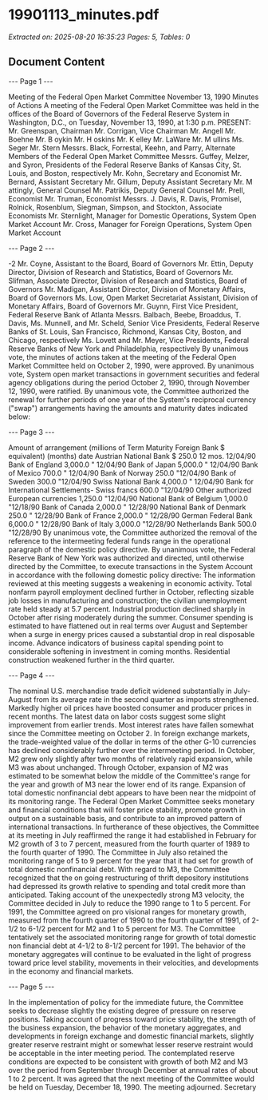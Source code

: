 # 19901113_minutes.pdf

*Extracted on: 2025-08-20 16:35:23*
*Pages: 5, Tables: 0*

## Document Content

--- Page 1 ---

Meeting of the Federal Open Market Committee
November 13, 1990
Minutes of Actions
A meeting of the Federal Open Market Committee was held in
the offices of the Board of Governors of the Federal Reserve System in
Washington, D.C., on Tuesday, November 13, 1990, at 1:30 p.m.
PRESENT: Mr. Greenspan, Chairman
Mr. Corrigan, Vice Chairman
Mr. Angell
Mr. Boehne
Mr. B oykin
Mr. H oskins
Mr. K elley
Mr. LaWare
Mr. M ullins
Ms. Seger
Mr. Stern
Messrs. Black, Forrestal, Keehn, and Parry, Alternate
Members of the Federal Open Market Committee
Messrs. Guffey, Melzer, and Syron, Presidents of the
Federal Reserve Banks of Kansas City, St. Louis,
and Boston, respectively
Mr. Kohn, Secretary and Economist
Mr. Bernard, Assistant Secretary
Mr. Gillum, Deputy Assistant Secretary
Mr. M attingly, General Counsel
Mr. Patrikis, Deputy General Counsel
Mr. Prell, Economist
Mr. Truman, Economist
Messrs. J. Davis, R. Davis, Promisel, Rolnick,
Rosenblum, Siegman, Simpson, and
Stockton, Associate Economists
Mr. Sternlight, Manager for Domestic Operations,
System Open Market Account
Mr. Cross, Manager for Foreign Operations,
System Open Market Account

--- Page 2 ---

-2
Mr. Coyne, Assistant to the Board, Board of Governors
Mr. Ettin, Deputy Director, Division of Research and
Statistics, Board of Governors
Mr. Slifman, Associate Director, Division of Research
and Statistics, Board of Governors
Mr. Madigan, Assistant Director, Division of Monetary
Affairs, Board of Governors
Ms. Low, Open Market Secretariat Assistant, Division of
Monetary Affairs, Board of Governors
Mr. Guynn, First Vice President, Federal Reserve Bank of
Atlanta
Messrs. Balbach, Beebe, Broaddus, T. Davis, Ms. Munnell,
and Mr. Scheld, Senior Vice Presidents, Federal Reserve
Banks of St. Louis, San Francisco, Richmond,
Kansas City, Boston, and Chicago, respectively
Ms. Lovett and Mr. Meyer, Vice Presidents, Federal
Reserve Banks of New York and Philadelphia,
respectively
By unanimous vote, the minutes of actions taken at the meeting of
the Federal Open Market Committee held on October 2, 1990, were approved.
By unanimous vote, System open market transactions in government
securities and federal agency obligations during the period October 2,
1990, through November 12, 1990, were ratified.
By unanimous vote, the Committee authorized the renewal for
further periods of one year of the System's reciprocal currency ("swap")
arrangements having the amounts and maturity dates indicated below:

--- Page 3 ---

Amount of
arrangement
(millions of Term Maturity
Foreign Bank $ equivalent) (months) date
Austrian National Bank $ 250.0 12 mos. 12/04/90
Bank of England 3,000.0 " 12/04/90
Bank of Japan 5,000.0 " 12/04/90
Bank of Mexico 700.0 " 12/04/90
Bank of Norway 250.0 "12/04/90
Bank of Sweden 300.0 "12/04/90
Swiss National Bank 4,000.0 " 12/04/90
Bank for International
Settlements-
Swiss francs 600.0 "12/04/90
Other authorized
European currencies 1,250.0 "12/04/90
National Bank of Belgium 1,000.0 "12/18/90
Bank of Canada 2,000.0 " 12/28/90
National Bank of Denmark 250.0 " 12/28/90
Bank of France 2,000.0 " 12/28/90
German Federal Bank 6,000.0 " 12/28/90
Bank of Italy 3,000.0 "12/28/90
Netherlands Bank 500.0 "12/28/90
By unanimous vote, the Committee authorized the removal of the
reference to the intermeeting federal funds range in the operational
paragraph of the domestic policy directive.
By unanimous vote, the Federal Reserve Bank of New York was
authorized and directed, until otherwise directed by the Committee, to
execute transactions in the System Account in accordance with the following
domestic policy directive:
The information reviewed at this meeting suggests
a weakening in economic activity. Total nonfarm
payroll employment declined further in October,
reflecting sizable job losses in manufacturing and
construction; the civilian unemployment rate held
steady at 5.7 percent. Industrial production declined
sharply in October after rising moderately during the
summer. Consumer spending is estimated to have
flattened out in real terms over August and September
when a surge in energy prices caused a substantial
drop in real disposable income. Advance indicators of
business capital spending point to considerable
softening in investment in coming months. Residential
construction weakened further in the third quarter.

--- Page 4 ---

The nominal U.S. merchandise trade deficit widened
substantially in July-August from its average rate in
the second quarter as imports strengthened. Markedly
higher oil prices have boosted consumer and producer
prices in recent months. The latest data on labor
costs suggest some slight improvement from earlier
trends.
Most interest rates have fallen somewhat since
the Committee meeting on October 2. In foreign
exchange markets, the trade-weighted value of the
dollar in terms of the other G-10 currencies has
declined considerably further over the intermeeting
period.
In October, M2 grew only slightly after two
months of relatively rapid expansion, while M3 was
about unchanged. Through October, expansion of M2 was
estimated to be somewhat below the middle of the
Committee's range for the year and growth of M3 near
the lower end of its range. Expansion of total
domestic nonfinancial debt appears to have been near
the midpoint of its monitoring range.
The Federal Open Market Committee seeks monetary
and financial conditions that will foster price
stability, promote growth in output on a sustainable
basis, and contribute to an improved pattern of
international transactions. In furtherance of these
objectives, the Committee at its meeting in July
reaffirmed the range it had established in February
for M2 growth of 3 to 7 percent, measured from the
fourth quarter of 1989 to the fourth quarter of 1990.
The Committee in July also retained the monitoring
range of 5 to 9 percent for the year that it had set
for growth of total domestic nonfinancial debt. With
regard to M3, the Committee recognized that the on
going restructuring of thrift depository institutions
had depressed its growth relative to spending and
total credit more than anticipated. Taking account of
the unexpectedly strong M3 velocity, the Committee
decided in July to reduce the 1990 range to 1 to 5
percent. For 1991, the Committee agreed on pro
visional ranges for monetary growth, measured from the
fourth quarter of 1990 to the fourth quarter of 1991,
of 2-1/2 to 6-1/2 percent for M2 and 1 to 5 percent
for M3. The Committee tentatively set the associated
monitoring range for growth of total domestic non
financial debt at 4-1/2 to 8-1/2 percent for 1991.
The behavior of the monetary aggregates will continue
to be evaluated in the light of progress toward price
level stability, movements in their velocities, and
developments in the economy and financial markets.

--- Page 5 ---

In the implementation of policy for the immediate
future, the Committee seeks to decrease slightly the
existing degree of pressure on reserve positions.
Taking account of progress toward price stability, the
strength of the business expansion, the behavior of
the monetary aggregates, and developments in foreign
exchange and domestic financial markets, slightly
greater reserve restraint might or somewhat lesser
reserve restraint would be acceptable in the inter
meeting period. The contemplated reserve conditions
are expected to be consistent with growth of both M2
and M3 over the period from September through December
at annual rates of about 1 to 2 percent.
It was agreed that the next meeting of the Committee would be
held on Tuesday, December 18, 1990.
The meeting adjourned.
Secretary